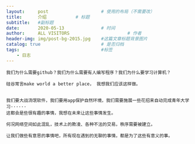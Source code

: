 ```yaml
---
layout:     post                    # 使用的布局（不需要改）
title:      介绍           # 标题 
subtitle:   #副标题
date:       2020-05-13              # 时间
author:     ALL VISITORS                      # 作者
header-img: img/post-bg-2015.jpg    #这篇文章标题背景图片
catalog: true                       # 是否归档
tags:                               #标签
    - 日志
---
```


    我们为什么需要github？我们为什么需要有人编写程序？我们为什么要学习计算机？
    
    硅谷常言make world a better place， 我想我们应该这样做。
    
    
    我们要大战流氓软件，我们要用app保护自然环境，我们需要施展一些花招来自动完成青年大学习······
    这都会是些很有趣的事情，我想在未来让这些事情发生。
    
    何况网络空间如此混乱，技术上的欺凌、各种不法的交易，秩序需要被建立。
    
    让我们做些有意思的事情吧，所有现在遇到的无聊的事情，都是为了这些有意义的事。
 
    
 
  
  
